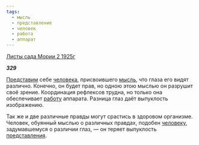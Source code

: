 ```yaml
---
tags:
  - мысль
  - представление
  - человек
  - работа
  - аппарат
---
```

[Листы сада Мории 2 1925г](https://127.0.0.1:4002/agni/1925)

___329___

[Представим](../../../tags/#представление) себе [человека](../../../tags/#человек), присвоившего [мысль](../../../tags/#мысль), что глаза его видят различно. Конечно, он будет прав, но одною этою мыслью он разрушит своё зрение. Координация рефлексов трудна, но только она обеспечивает [работу](../../../tags/#работа) аппарата. Разница глаз даёт выпуклость изображению.   

Так же и две различные правды могут срастись в здоровом организме. Человек, обуянный мыслью о различных правдах, подобен [человеку](../../../tags/#человек), задумавшемуся о различии глаз, — он теряет выпуклость [представления](../../../tags/#представление).   

